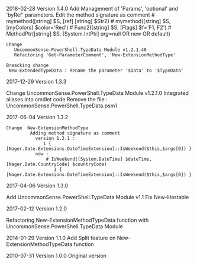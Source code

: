 ﻿2018-02-28    Version 1.4.0
    Add
      Management of 'Params', 'optional' and 'byRef' parameters.
      Edit the method signature as comment
           # mymethod([string] $S, [ref] [string] $Str2)
           # mymethod([string] $S, [myColors] $color='Red')
           # Func2([string] $S, [Flags] $f='F1, F2')
           # MethodPtr([string] $S, [System.IntPtr] $arg=$null OR new OR default)

    Change
       UncommonSense.PowerShell.TypeData Module v1.2.1.40
       Refactoring 'Get-ParameterComment', 'New-ExtensionMethodType'

    Breacking change
     New-ExtendedTypeData : Rename the parameter '$Data' to '$TypeData'


2017-12-29    Version 1.3.3

  Change UncommonSense.PowerShell.TypeData Module v1.2.1.0
          Integrated aliases into cmdlet code
          Remove the file : UncommonSense.PowerShell.TypeData.psm1

2017-06-04    Version 1.3.2

    Change  New-ExtensionMethodType
             Adding method signature as comment
               version 1.3.1 :
                  1 { [Nager.Date.Extensions.DateTimeExtension]::IsWeekend($this,$args[0]) }
               now :
                   # IsWeekend([System.DateTime] $dateTime, [Nager.Date.CountryCode] $countryCode)
		              1 { [Nager.Date.Extensions.DateTimeExtension]::IsWeekend($this,$args[0]) }

2017-04-06    Version 1.3.0

  Add  UncommonSense.PowerShell.TypeData Module v1.1
  Fix New-Hastable


2017-02-12    Version 1.2.0

  Refactoring New-ExtensionMethodTypeData function with UncommonSense.PowerShell.TypeData Module


2014-01-29   Version 1.1.0
 Add Split feature on New-ExtensionMethodTypeData function


2010-07-31    Version 1.0.0
Original version
